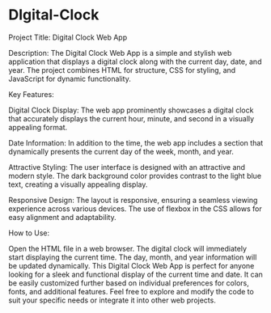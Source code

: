 # DIgital-Clock
Project Title: Digital Clock Web App

Description:
The Digital Clock Web App is a simple and stylish web application that displays a digital clock along with the current day, date, and year. The project combines HTML for structure, CSS for styling, and JavaScript for dynamic functionality.

Key Features:

Digital Clock Display: The web app prominently showcases a digital clock that accurately displays the current hour, minute, and second in a visually appealing format.

Date Information: In addition to the time, the web app includes a section that dynamically presents the current day of the week, month, and year.

Attractive Styling: The user interface is designed with an attractive and modern style. The dark background color provides contrast to the light blue text, creating a visually appealing display.

Responsive Design: The layout is responsive, ensuring a seamless viewing experience across various devices. The use of flexbox in the CSS allows for easy alignment and adaptability.

How to Use:

Open the HTML file in a web browser.
The digital clock will immediately start displaying the current time.
The day, month, and year information will be updated dynamically.
This Digital Clock Web App is perfect for anyone looking for a sleek and functional display of the current time and date. It can be easily customized further based on individual preferences for colors, fonts, and additional features. Feel free to explore and modify the code to suit your specific needs or integrate it into other web projects.
